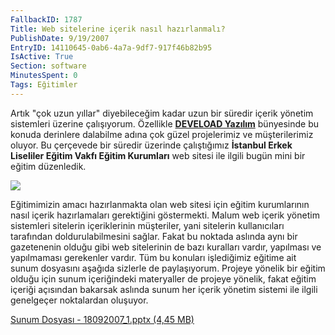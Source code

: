 ```yaml
---
FallbackID: 1787
Title: Web sitelerine içerik nasıl hazırlanmalı?
PublishDate: 9/19/2007
EntryID: 14110645-0ab6-4a7a-9df7-917f46b82b95
IsActive: True
Section: software
MinutesSpent: 0
Tags: Eğitimler
---
```

Artık "çok uzun yıllar" diyebileceğim kadar uzun bir süredir içerik
yönetim sistemleri üzerine çalışıyorum. Özellikle [**DEVELOAD
Yazılım**](http://www.deveload.com) bünyesinde bu konuda derinlere
dalabilme adına çok güzel projelerimiz ve müşterilerimiz oluyor. Bu
çerçevede bir süredir üzerinde çalıştığımız **İstanbul Erkek Liseliler
Eğitim Vakfı Eğitim Kurumları** web sitesi ile ilgili bugün mini bir
eğitim düzenledik.

![](http://cdn.daron.yondem.com/assets/1787/18092007_2.jpg)

Eğitimimizin amacı hazırlanmakta olan web sitesi için eğitim
kurumlarının nasıl içerik hazırlamaları gerektiğini göstermekti. Malum
web içerik yönetim sistemleri sitelerin içeriklerinin müşteriler, yani
sitelerin kullanıcıları tarafından doldurulabilmesini sağlar. Fakat bu
noktada aslında aynı bir gazetenenin olduğu gibi web sitelerinin de bazı
kuralları vardır, yapılması ve yapılmaması gerekenler vardır. Tüm bu
konuları işlediğimiz eğitime ait sunum dosyasını aşağıda sizlerle de
paylaşıyorum. Projeye yönelik bir eğitim olduğu için sunum içeriğindeki
materyaller de projeye yönelik, fakat eğitim içeriği açısından bakarsak
aslında sunum her içerik yönetim sistemi ile ilgili genelgeçer
noktalardan oluşuyor.

[Sunum Dosyası - 18092007\_1.pptx (4,45
MB)](http://cdn.daron.yondem.com/assets/1787/18092007_1.pptx)



